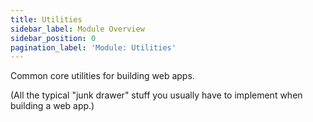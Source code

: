 ```yaml
---
title: Utilities
sidebar_label: Module Overview
sidebar_position: 0
pagination_label: 'Module: Utilities'
---
```


Common core utilities for building web apps.

(All the typical "junk drawer" stuff you usually have to implement when building a web app.)
